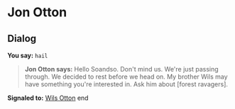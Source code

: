 # Jon Otton
## Dialog

**You say:** `hail`



>**Jon Otton says:** Hello Soandso. Don't mind us. We're just passing through. We decided to rest before we head on.  My brother Wils may have something you're interested in. Ask him about [forest ravagers].


**Signaled to:**  [Wils Otton](/npc/174073)
end
